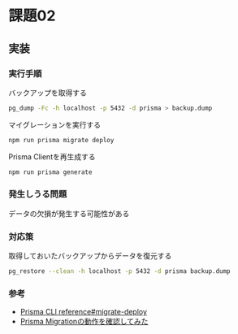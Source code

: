 # 課題02

## 実装

### 実行手順

バックアップを取得する

```sh
pg_dump -Fc -h localhost -p 5432 -d prisma > backup.dump
```

マイグレーションを実行する

```sh
npm run prisma migrate deploy
```

Prisma Clientを再生成する

```sh
npm run prisma generate
```

### 発生しうる問題

データの欠損が発生する可能性がある  

### 対応策

取得しておいたバックアップからデータを復元する  

```sh
pg_restore --clean -h localhost -p 5432 -d prisma backup.dump
```

### 参考

- [Prisma CLI reference#migrate-deploy](https://www.prisma.io/docs/orm/reference/prisma-cli-reference#migrate-deploy)
- [Prisma Migrationの動作を確認してみた](https://dev.classmethod.jp/articles/prisma-migration-preview-confirmation/)
